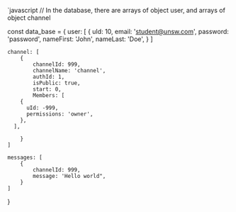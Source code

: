`javascript
// In the database, there are arrays of object user, and arrays of object channel
 
const data_base = {
    user: [
        {
            uId: 10,
            email: 'student@unsw.com',
            password: 'password',
            nameFirst: 'John',
            nameLast: 'Doe',
        }
    ]
 
    channel: [
        {
            channelId: 999,
            channelName: 'channel',
            authId: 1,
            isPublic: true,
            start: 0,
            Members: [
        {
          uId: -999,
          permissions: 'owner',
        },
      ],
 
        }
    ]
    
    messages: [
        {
            channelId: 999,
            message: 'Hello world",
        }
    ]
}
